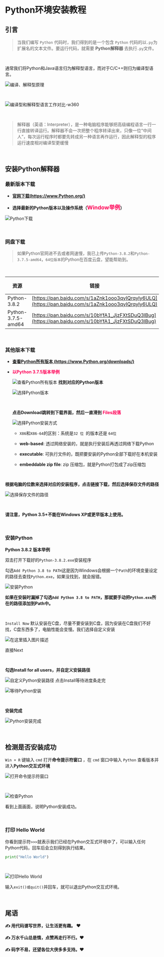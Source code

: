 # Python环境安装教程

## 引言

> 当我们编写 `Python` 代码时，我们得到的是一个包含 `Python` 代码的以`.py`为扩展名的文本文件。要运行代码，就需要 **Python解释器** 去执行`.py`文件。

<br/>

通常我们将Python和Java语言归为解释型语言，而对于C/C++则归为编译型语言。



![编译、解释型原理](https://img-blog.csdnimg.cn/20200411150818307.png?x-oss-process=image/watermark,type_ZmFuZ3poZW5naGVpdGk,shadow_10,text_aHR0cHM6Ly9ibG9nLmNzZG4ubmV0L3FxXzQzNjI5ODU3,size_16,color_FFFFFF,t_70)

<br/>

![编译型和解释型语言工作对比-w360](https://imgconvert.csdnimg.cn/aHR0cHM6Ly9pLmxvbGkubmV0LzIwMjAvMDQvMTMvOWVITnBTbjh3a3ZWR2dtLnBuZw?x-oss-process=image/format,png)

<br/>

> 解释器（英语：Interpreter），是一种电脑程序能够把高级编程语言一行一行直接转译运行。解释器不会一次把整个程序转译出来，只像一位“中间人”，每次运行程序时都要先转成另一种语言再作运行，因此解释型的程序运行速度相对编译型更缓慢

<br/>


## 安装Python解释器

### 最新版本下载

- **[官网下载(https://www.Python.org/)](https://www.Python.org/)**

- **选择最新的Python版本以及操作系统（<font color='#FF0057' size=4em>Window举例</font>）**

![Python下载](https://img-blog.csdnimg.cn/20200411151031270.png?x-oss-process=image/watermark,type_ZmFuZ3poZW5naGVpdGk,shadow_10,text_aHR0cHM6Ly9ibG9nLmNzZG4ubmV0L3FxXzQzNjI5ODU3,size_16,color_FFFFFF,t_70)

<br/>

### 网盘下载

> 如果Python官网进不去或者网速慢，我已上传`Python-3.8.2`和`Python-3.7.5-amd64`，`64位版本`的Python在百度云盘，望能帮助到。

<br/>

| 资源               | 链接                                                         | 提取码   |
| ------------------ | ------------------------------------------------------------ | -------- |
| Python-3.8.2       | [https://pan.baidu.com/s/1aZnk1ooo3qyIQrqyly6ULQ](https://pan.baidu.com/s/1aZnk1ooo3qyIQrqyly6ULQ) | **ea9k** |
| Python-3.7.5-amd64 | [https://pan.baidu.com/s/10bYfA1_JjzFXtSDuQ3lBug](https://pan.baidu.com/s/10bYfA1_JjzFXtSDuQ3lBug) | **tc3t** |

<br/>

### 其他版本下载

- **[查看Python所有版本 (https://www.Python.org/downloads/)](https://www.Python.org/downloads/)**

- **<font color='#FF0057'>以Python 3.7.5版本举例</font>**

    ![查看Python所有版本](https://img-blog.csdnimg.cn/20200411153418231.png?x-oss-process=image/watermark,type_ZmFuZ3poZW5naGVpdGk,shadow_10,text_aHR0cHM6Ly9ibG9nLmNzZG4ubmV0L3FxXzQzNjI5ODU3,size_16,color_FFFFFF,t_70#pic_center) **找到对应的Python版本**
    
    
    
    ![选择Python版本](https://img-blog.csdnimg.cn/20200411153239667.png?x-oss-process=image/watermark,type_ZmFuZ3poZW5naGVpdGk,shadow_10,text_aHR0cHM6Ly9ibG9nLmNzZG4ubmV0L3FxXzQzNjI5ODU3,size_16,color_FFFFFF,t_70#pic_center)
    
    <br/>
    
    **点击Download跳转到下载界面，然后一直滑到 <font color='#FF0057'>Files段落</font>** 
    
    
    
    ![选择Python安装方式](https://img-blog.csdnimg.cn/20200411153000692.png?x-oss-process=image/watermark,type_ZmFuZ3poZW5naGVpdGk,shadow_10,text_aHR0cHM6Ly9ibG9nLmNzZG4ubmV0L3FxXzQzNjI5ODU3,size_16,color_FFFFFF,t_70#pic_center)
    
    
    
    - `X86`和`X86-64`的区别：系统是`32 位 `的版本还是 `64位`
    
    - **web-based**: 透过网络安装的，就是执行安装后再透过网络下载Python
    
    - **executable**: 可执行文件的，既把要安装的Python全部下载好在本机安装
    
    - **embeddable zip file**: zip 压缩包，就是Python打包成了zip压缩包

<br/>


**根据电脑的位数来选择对应的安装程序，点击链接下载，然后选择保存文件的路径**

   ![选择保存文件的路径](https://img-blog.csdnimg.cn/20200411152843312.png?x-oss-process=image/watermark,type_ZmFuZ3poZW5naGVpdGk,shadow_10,text_aHR0cHM6Ly9ibG9nLmNzZG4ubmV0L3FxXzQzNjI5ODU3,size_16,color_FFFFFF,t_70#pic_center)

  <br/>

**请注意，Python 3.5+不能在Windows XP或更早版本上使用。**

<br/>

### 安装Python

**Python 3.8.2 版本举例**

双击打开下载好的`Python-3.8.2.exe`安装程序

勾选`Add Python 3.8 to PATH`这是因为Windows会根据一个`Path`的环境变量设定的路径去查找`Python.exe`，如果没找到，就会报错。

![安装Python](https://img-blog.csdnimg.cn/20200411152520349.png?x-oss-process=image/watermark,type_ZmFuZ3poZW5naGVpdGk,shadow_10,text_aHR0cHM6Ly9ibG9nLmNzZG4ubmV0L3FxXzQzNjI5ODU3,size_16,color_FFFFFF,t_70#pic_left)

**如果在安装时漏掉了勾选`Add Python 3.8 to PATH`，那就要手动把`Python.exe`所在的路径添加到Path中。**

<br/>

`Install Now` 默认安装在C盘，尽量不要安装到C盘，因为安装在C盘我们不好找，C盘东西多了，电脑性能会变慢。我们选择自定义安装

![在这里插入图片描述](https://img-blog.csdnimg.cn/20200411152646652.png?x-oss-process=image/watermark,type_ZmFuZ3poZW5naGVpdGk,shadow_10,text_aHR0cHM6Ly9ibG9nLmNzZG4ubmV0L3FxXzQzNjI5ODU3,size_16,color_FFFFFF,t_70#pic_left)


直接Next

<br/>

**勾选Install for all users，并自定义安装路径**

![自定义Python安装路径](https://img-blog.csdnimg.cn/20200411152320119.png?x-oss-process=image/watermark,type_ZmFuZ3poZW5naGVpdGk,shadow_10,text_aHR0cHM6Ly9ibG9nLmNzZG4ubmV0L3FxXzQzNjI5ODU3,size_16,color_FFFFFF,t_70#pic_left)
点击Install等待进度条走完

![等待Python安装](https://img-blog.csdnimg.cn/20200411152237268.png?x-oss-process=image/watermark,type_ZmFuZ3poZW5naGVpdGk,shadow_10,text_aHR0cHM6Ly9ibG9nLmNzZG4ubmV0L3FxXzQzNjI5ODU3,size_16,color_FFFFFF,t_70#pic_left)

<br/>

**安装完成**

![Python安装完成](https://img-blog.csdnimg.cn/20200411152208231.png?x-oss-process=image/watermark,type_ZmFuZ3poZW5naGVpdGk,shadow_10,text_aHR0cHM6Ly9ibG9nLmNzZG4ubmV0L3FxXzQzNjI5ODU3,size_16,color_FFFFFF,t_70#pic_left)

<br/>

## 检测是否安装成功

`Win + R` 键输入 `cmd` 打开**命令提示符窗口** ，在 `cmd` 窗口中输入 `Python` 查看版本并进入**Python交互式环境**

![打开命令提示符窗口](https://img-blog.csdnimg.cn/20200411152009484.png?x-oss-process=image/watermark,type_ZmFuZ3poZW5naGVpdGk,shadow_10,text_aHR0cHM6Ly9ibG9nLmNzZG4ubmV0L3FxXzQzNjI5ODU3,size_16,color_FFFFFF,t_70#pic_center)

<br/>

![检查Python](https://img-blog.csdnimg.cn/20200411152101516.png?x-oss-process=image/watermark,type_ZmFuZ3poZW5naGVpdGk,shadow_10,text_aHR0cHM6Ly9ibG9nLmNzZG4ubmV0L3FxXzQzNjI5ODU3,size_16,color_FFFFFF,t_70#pic_left)

看到上面画面，说明Python安装成功。

<br/>

### 打印 Hello World

你看到提示符`>>>`就表示我们已经在Python交互式环境中了，可以输入任何Python代码，回车后会立刻得到执行结果。

```python
print("Hello World")
```

<br/>

![打印Hello World](https://img-blog.csdnimg.cn/20200411151430878.png?x-oss-process=image/watermark,type_ZmFuZ3poZW5naGVpdGk,shadow_10,text_aHR0cHM6Ly9ibG9nLmNzZG4ubmV0L3FxXzQzNjI5ODU3,size_16,color_FFFFFF,t_70)

输入`exit()或quit()`并回车，就可以退出Python交互式环境。

<br/>

## 尾语

**✍ 用代码谱写世界，让生活更有趣。    ❤️**

**✍ 万水千山总是情，点赞再走行不行。❤️**

**✍ 码字不易，还望各位大侠多多支持。❤️**

